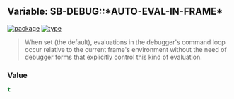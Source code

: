 ## Variable: SB-DEBUG::\*AUTO-EVAL-IN-FRAME\*
[![package](https://img.shields.io/badge/Package-SB--DEBUG-5f9ea0.svg?style=social&colorA=999999)](../) [![type](https://img.shields.io/badge/Type-Variable-5f9ea0.svg?style=social&colorA=999999)](../#variable) 

> When set (the default), evaluations in the debugger's command loop occur
> relative to the current frame's environment without the need of debugger
> forms that explicitly control this kind of evaluation.

### Value
```cl
t
```
